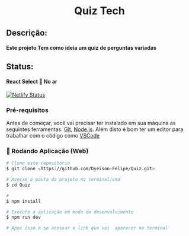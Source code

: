<h1 Align="Center">Quiz Tech</h1>

<h2>Descrição:</h2>

<h4>Este projeto Tem como ideia um quiz de perguntas variadas</h4>

<h2>Status:</h2>

<h4>React Select 🚀 No ar</h4>


[![Netlify Status](https://api.netlify.com/api/v1/badges/15af9d72-60ce-49ec-8244-d4e88a0c0b8a/deploy-status)](https://quiiztech.netlify.app/)

### Pré-requisitos

Antes de começar, você vai precisar ter instalado em sua máquina as seguintes ferramentas:
[Git](https://git-scm.com), [Node.js](https://nodejs.org/en/). 
Além disto é bom ter um editor para trabalhar com o código como [VSCode](https://code.visualstudio.com/)

### 🎲 Rodando Aplicação (Web)

```bash
# Clone este repositório
$ git clone <https://github.com/Dyeison-Felipe/Quiz.git>

# Acesse a pasta do projeto no terminal/cmd
$ cd Quiz

# 
$ npm install

# Execute a aplicação em modo de desenvolvimento
$ npm run dev

# Apos isso é so acessar o link que vai  aparecer no terminal
```